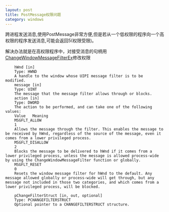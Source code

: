 ```yaml
---
layout: post
title: PostMessage权限问题
category: windows
---
```


跨进程发送消息,使用PostMessage非常方便,但是若从一个低权限的程序向一个高权限的程序发送消息,可能会返回5(权限受限)。

解决办法就是在高权限程序中，对接受消息的句柄用[ChangeWindowMessageFilterEx](http://msdn.microsoft.com/en-us/library/windows/desktop/dd388202\(v=vs.85\).aspx
)修改权限

        hWnd [in]
        Type: HWND
        A handle to the window whose UIPI message filter is to be modified.
        message [in]
        Type: UINT
        The message that the message filter allows through or blocks.
        action [in]
        Type: DWORD
        The action to be performed, and can take one of the following values:
        Value	Meaning
        MSGFLT_ALLOW
        1
        Allows the message through the filter. This enables the message to be received by hWnd, regardless of the source of the message, even it comes from a lower privileged process.
        MSGFLT_DISALLOW
        2
        Blocks the message to be delivered to hWnd if it comes from a lower privileged process, unless the message is allowed process-wide by using the ChangeWindowMessageFilter function or globally.
        MSGFLT_RESET
        0
        Resets the window message filter for hWnd to the default. Any message allowed globally or process-wide will get through, but any message not included in those two categories, and which comes from a lower privileged process, will be blocked.
         
        pChangeFilterStruct [in, out, optional]
        Type: PCHANGEFILTERSTRUCT
        Optional pointer to a CHANGEFILTERSTRUCT structure.
